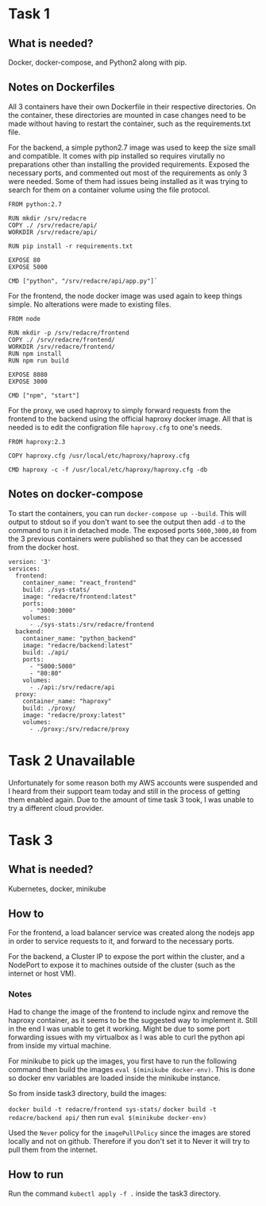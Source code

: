 # Task 1
## What is needed?
Docker, docker-compose, and Python2 along with pip.

## Notes on Dockerfiles
All 3 containers have their own Dockerfile in their respective directories. On the container, these directories are mounted in case changes need to be made without having to restart the container, such as the requirements.txt file.

For the backend, a simple python2.7 image was used to keep the size small and compatible. 
It comes with pip installed so requires virutally no preparations other than installing the provided requirements. Exposed the necessary ports, and commented out most of the requirements as only 3 were needed.
Some of them had issues being installed as it was trying to search for them on a container volume using the file protocol.
```
FROM python:2.7

RUN mkdir /srv/redacre
COPY ./ /srv/redacre/api/
WORKDIR /srv/redacre/api/

RUN pip install -r requirements.txt

EXPOSE 80
EXPOSE 5000

CMD ["python", "/srv/redacre/api/app.py"]`
```

For the frontend, the node docker image was used again to keep things simple. No alterations were made to existing files. 
```
FROM node

RUN mkdir -p /srv/redacre/frontend
COPY ./ /srv/redacre/frontend/
WORKDIR /srv/redacre/frontend/
RUN npm install
RUN npm run build

EXPOSE 8080
EXPOSE 3000

CMD ["npm", "start"]
```

For the proxy, we used haproxy to simply forward requests from the frontend to the backend using the official haproxy docker image. All that is needed is to edit the configration file `haproxy.cfg` to one's needs.
```
FROM haproxy:2.3

COPY haproxy.cfg /usr/local/etc/haproxy/haproxy.cfg

CMD haproxy -c -f /usr/local/etc/haproxy/haproxy.cfg -db
```

## Notes on docker-compose
To start the containers, you can run `docker-compose up --build`. This will output to stdout so if you don't want to see the output then add `-d` to the command to run it in detached mode.
The exposed ports `5000,3000,80` from the 3 previous containers were published so that they can be accessed from the docker host.
```
version: '3'
services:
  frontend:
    container_name: "react_frontend"
    build: ./sys-stats/
    image: "redacre/frontend:latest"
    ports:
      - "3000:3000"
    volumes:
      - ./sys-stats:/srv/redacre/frontend
  backend:
    container_name: "python_backend"
    image: "redacre/backend:latest"
    build: ./api/
    ports:
      - "5000:5000"
      - "80:80"
    volumes:
      - ./api:/srv/redacre/api
  proxy:
    container_name: "haproxy"
    build: ./proxy/
    image: "redacre/proxy:latest"
    volumes:
      - ./proxy:/srv/redacre/proxy
```

# Task 2 Unavailable
Unfortunately for some reason both my AWS accounts were suspended and I heard from their support team today and still in the process of getting them enabled again. Due to the amount of time task 3 took, I was unable to try a different cloud provider. 

# Task 3
## What is needed?
Kubernetes, docker, minikube

## How to
For the frontend, a load balancer service was created along the nodejs app in order to service requests to it, and forward to the necessary ports.

For the backend, a Cluster IP to expose the port within the cluster, and a NodePort to expose it to machines outside of the cluster (such as the internet or host VM).

### Notes
Had to change the image of the frontend to include nginx and remove the haproxy container, as it seems to be the suggested way to implement it. Still in the end I was unable to get it working. Might be due to some port forwarding issues with my virtualbox as I was able to curl the python api from inside my virtual machine. 

For minikube to pick up the images, you first have to run the following command then build the images `eval $(minikube docker-env)`. This is done so docker env variables are loaded inside the minikube instance. 

So from inside task3 directory, build the images: 

`docker build -t redacre/frontend sys-stats/`
`docker build -t redacre/backend api/`
then run `eval $(minikube docker-env)`

Used the `Never` policy for the `imagePullPolicy` since the images are stored locally and not on github. Therefore if you don't set it to Never it will try to pull them from the internet.

## How to run
Run the command `kubectl apply -f .` inside the task3 directory. 
